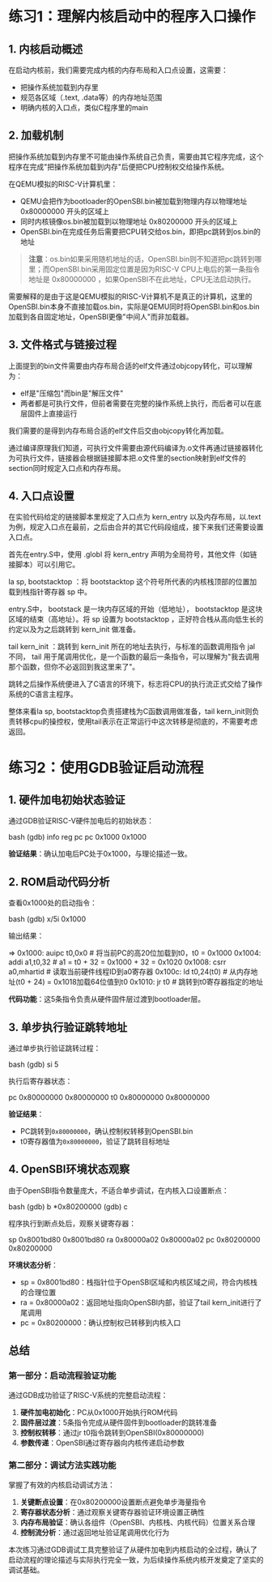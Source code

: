 # 练习1：理解内核启动中的程序入口操作

## 1. 内核启动概述

在启动内核前，我们需要完成内核的内存布局和入口点设置，这需要：
- 把操作系统加载到内存里
- 规范各区域（.text, .data等）的内存地址范围  
- 明确内核的入口点，类似C程序里的main

## 2. 加载机制

把操作系统加载到内存里不可能由操作系统自己负责，需要由其它程序完成，这个程序在完成"把操作系统加载到内存"后便把CPU控制权交给操作系统。

在QEMU模拟的RISC-V计算机里：
- QEMU会把作为bootloader的OpenSBI.bin被加载到物理内存以物理地址 0x80000000 开头的区域上
- 同时内核镜像os.bin被加载到以物理地址 0x80200000 开头的区域上
- OpenSBI.bin在完成任务后需要把CPU转交给os.bin，即把pc跳转到os.bin的地址

> **注意**：os.bin如果采用随机地址的话，OpenSBI.bin则不知道把pc跳转到哪里；而OpenSBI.bin采用固定位置是因为RISC-V CPU上电后的第一条指令地址是 0x80000000 ，如果OpenSBI不在此地址，CPU无法启动执行。

需要解释的是由于这是QEMU模拟的RISC-V计算机不是真正的计算机，这里的OpenSBI.bin本身不直接加载os.bin，实际是QEMU同时将OpenSBI.bin和os.bin加载到各自固定地址，OpenSBI更像"中间人"而非加载器。

## 3. 文件格式与链接过程

上面提到的bin文件需要由内存布局合适的elf文件通过objcopy转化，可以理解为：
- elf是"压缩包"而bin是"解压文件"
- 两者都是可执行文件，但前者需要在完整的操作系统上执行，而后者可以在底层固件上直接运行

我们需要的是得到内存布局合适的elf文件后交由objcopy转化再加载。

通过编译原理我们知道，可执行文件需要由源代码编译为.o文件再通过链接器转化为可执行文件，链接器会根据链接脚本把.o文件里的section映射到elf文件的section同时规定入口点和内存布局。

## 4. 入口点设置

在实验代码给定的链接脚本里规定了入口点为 kern_entry 以及内存布局，以.text为例，规定入口点在最前，之后由合并的其它代码段组成，接下来我们还需要设置入口点。

首先在entry.S中，使用 .globl 将 kern_entry 声明为全局符号，其他文件（如链接脚本）可以引用它。

la sp, bootstacktop ：将 bootstacktop 这个符号所代表的内核栈顶部的位置加载到栈指针寄存器 sp 中。

entry.S中， bootstack 是一块内存区域的开始（低地址）， bootstacktop 是这块区域的结束（高地址）。将 sp 设置为 bootstacktop ，正好符合栈从高向低生长的约定以及为之后跳转到 kern_init 做准备。

tail kern_init ：跳转到 kern_init 所在的地址去执行，与标准的函数调用指令 jal 不同， tail 用于尾调用优化，是一个函数的最后一条指令，可以理解为"我去调用那个函数，但你不必返回到我这里来了"。

跳转之后操作系统便进入了C语言的环境下，标志将CPU的执行流正式交给了操作系统的C语言主程序。

整体来看la sp, bootstacktop负责搭建栈为C函数调用做准备，tail kern_init则负责转移cpu的操控权，使用tail表示在正常运行中这次转移是彻底的，不需要考虑返回。
# 练习2：使用GDB验证启动流程

## 1. 硬件加电初始状态验证

通过GDB验证RISC-V硬件加电后的初始状态：

bash
(gdb) info reg pc
pc             0x1000   0x1000


**验证结果**：确认加电后PC处于0x1000，与理论描述一致。

## 2. ROM启动代码分析

查看0x1000处的启动指令：

bash
(gdb) x/5i 0x1000


输出结果：

=> 0x1000:      auipc   t0,0x0    	  # 将当前PC的高20位加载到t0，t0 = 0x1000
   0x1004:      addi    a1,t0,32     	# a1 = t0 + 32 = 0x1000 + 32 = 0x1020
   0x1008:      csrr    a0,mhartid 	  # 读取当前硬件线程ID到a0寄存器
   0x100c:      ld      t0,24(t0)     # 从内存地址(t0 + 24) = 0x1018加载64位值到t0
   0x1010:      jr      t0            # 跳转到t0寄存器指定的地址


**代码功能**：这5条指令负责从硬件固件层过渡到bootloader层。

## 3. 单步执行验证跳转地址

通过单步执行验证跳转过程：

bash
(gdb) si 5


执行后寄存器状态：

pc             0x80000000       0x80000000
t0             0x80000000       0x80000000


**验证结果**：
- PC跳转到`0x80000000`，确认控制权转移到OpenSBI.bin
- t0寄存器值为`0x80000000`，验证了跳转目标地址

## 4. OpenSBI环境状态观察

由于OpenSBI指令数量庞大，不适合单步调试，在内核入口设置断点：

bash
(gdb) b *0x80200000
(gdb) c


程序执行到断点处后，观察关键寄存器：


sp             0x8001bd80       0x8001bd80
ra             0x80000a02       0x80000a02
pc             0x80200000       0x80200000


**环境状态分析**：
- sp = 0x8001bd80：栈指针位于OpenSBI区域和内核区域之间，符合内核栈的合理位置
- ra = 0x80000a02：返回地址指向OpenSBI内部，验证了tail kern_init进行了尾调用
- pc = 0x80200000：确认控制权已转移到内核入口

## 总结

### 第一部分：启动流程验证功能

通过GDB成功验证了RISC-V系统的完整启动流程：
1. **硬件加电初始化**：PC从0x1000开始执行ROM代码
2. **固件层过渡**：5条指令完成从硬件固件到bootloader的跳转准备
3. **控制权转移**：通过jr t0指令跳转到OpenSBI(0x80000000)
4. **参数传递**：OpenSBI通过寄存器向内核传递启动参数

### 第二部分：调试方法实践功能

掌握了有效的内核启动调试方法：
1. **关键断点设置**：在0x80200000设置断点避免单步海量指令
2. **寄存器状态分析**：通过观察关键寄存器验证环境设置正确性
3. **内存布局验证**：确认各组件（OpenSBI、内核栈、内核代码）位置关系合理
4. **控制流分析**：通过返回地址验证尾调用优化行为

本次练习通过GDB调试工具完整验证了从硬件加电到内核启动的全过程，确认了启动流程的理论描述与实际执行完全一致，为后续操作系统内核开发奠定了坚实的调试基础。
